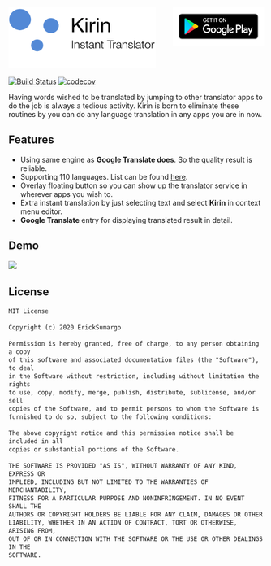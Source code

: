 [<img src="assets/logo.png" width="290" height="120">]()
[<img align="right" src="assets/playstore.png" width="180" height="75">]()

[![Build Status](https://travis-ci.com/ErickSumargo/Kirin.svg?branch=develop)](https://travis-ci.com/ErickSumargo/Kirin)
[![codecov](https://codecov.io/gh/ErickSumargo/Kirin/branch/develop/graph/badge.svg)](https://codecov.io/gh/ErickSumargo/Kirin)

Having words wished to be translated by jumping to other translator apps to do the job is always a tedious activity. 
Kirin is born to eliminate these routines by you can do any language translation in any apps you are in now.

## Features
* Using same engine as **Google Translate does**. So the quality result is reliable.
* Supporting 110 languages. List can be found [here](https://cloud.google.com/translate/docs/languages).
* Overlay floating button so you can show up the translator service in wherever apps you wish to.
* Extra instant translation by just selecting text and select **Kirin** in context menu editor.
* **Google Translate** entry for displaying translated result in detail.

## Demo
![](assets/demo.gif)

## License
    MIT License
    
    Copyright (c) 2020 ErickSumargo
    
    Permission is hereby granted, free of charge, to any person obtaining a copy
    of this software and associated documentation files (the "Software"), to deal
    in the Software without restriction, including without limitation the rights
    to use, copy, modify, merge, publish, distribute, sublicense, and/or sell
    copies of the Software, and to permit persons to whom the Software is
    furnished to do so, subject to the following conditions:
    
    The above copyright notice and this permission notice shall be included in all
    copies or substantial portions of the Software.
    
    THE SOFTWARE IS PROVIDED "AS IS", WITHOUT WARRANTY OF ANY KIND, EXPRESS OR
    IMPLIED, INCLUDING BUT NOT LIMITED TO THE WARRANTIES OF MERCHANTABILITY,
    FITNESS FOR A PARTICULAR PURPOSE AND NONINFRINGEMENT. IN NO EVENT SHALL THE
    AUTHORS OR COPYRIGHT HOLDERS BE LIABLE FOR ANY CLAIM, DAMAGES OR OTHER
    LIABILITY, WHETHER IN AN ACTION OF CONTRACT, TORT OR OTHERWISE, ARISING FROM,
    OUT OF OR IN CONNECTION WITH THE SOFTWARE OR THE USE OR OTHER DEALINGS IN THE
    SOFTWARE.
